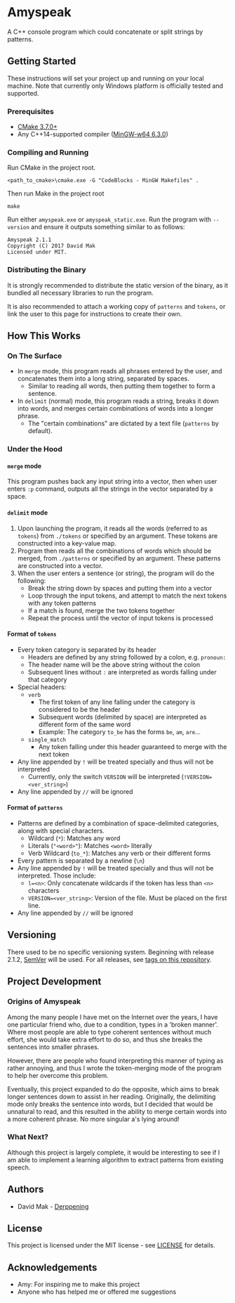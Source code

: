 # Amyspeak

A C++ console program which could concatenate or split strings by patterns. 

## Getting Started

These instructions will set your project up and running on your local machine.
Note that currently only Windows platform is officially tested and supported.

### Prerequisites

* [CMake 3.7.0+](https://cmake.org/download/)
* Any C++14-supported compiler ([MinGW-w64 6.3.0](https://sourceforge.net/projects/mingw-w64/))

### Compiling and Running

Run CMake in the project root.
```
<path_to_cmake>\cmake.exe -G "CodeBlocks - MinGW Makefiles" .
```

Then run Make in the project root
```
make
```

Run either `amyspeak.exe` or `amyspeak_static.exe`. Run the program with 
`--version` and ensure it outputs something similar to as follows:
```
Amyspeak 2.1.1
Copyright (C) 2017 David Mak
Licensed under MIT.
```

### Distributing the Binary

It is strongly recommended to distribute the static version of the binary, as
it bundled all necessary libraries to run the program. 

It is also recommended to attach a working copy of `patterns` and `tokens`, or 
link the user to this page for instructions to create their own.

## How This Works

### On The Surface

* In `merge` mode, this program reads all phrases entered by the user, and 
concatenates them into a long string, separated by spaces. 
    * Similar to reading all words, then putting them together to form a 
    sentence.
* In `delimit` (normal) mode, this program reads a string, breaks it down into
words, and merges certain combinations of words into a longer phrase.
    * The "certain combinations" are dictated by a text file (`patterns` by 
    default).

### Under the Hood

#### `merge` mode

This program pushes back any input string into a vector, then when user enters 
`:p` command, outputs all the strings in the vector separated by a space.

#### `delimit` mode

1. Upon launching the program, it reads all the words (referred to as `tokens`)
from `./tokens` or specified by an argument. These tokens are constructed into
a key-value map.
2. Program then reads all the combinations of words which should be merged, 
from `./patterns` or specified by an argument. These patterns are constructed 
into a vector.
3. When the user enters a sentence (or string), the program will do the following:
    * Break the string down by spaces and putting them into a vector
    * Loop through the input tokens, and attempt to match the next tokens with
    any token patterns
    * If a match is found, merge the two tokens together
    * Repeat the process until the vector of input tokens is processed

#### Format of `tokens`

* Every token category is separated by its header
    * Headers are defined by any string followed by a colon, e.g. `pronoun:`
    * The header name will be the above string without the colon
    * Subsequent lines without `:` are interpreted as words falling under that
    category
* Special headers:
    * `verb`
        * The first token of any line falling under the category is considered
        to be the header
        * Subsequent words (delimited by space) are interpreted as different 
        form of the same word
        * Example: The category `to_be` has the forms `be`, `am`, `are`...
    * `single_match`
        * Any token falling under this header guaranteed to merge with the 
        next token
* Any line appended by `!` will be treated specially and thus will not be 
interpreted
    * Currently, only the switch `VERSION` will be interpreted (`!VERSION=<ver_string>`)
* Any line appended by `//` will be ignored

#### Format of `patterns`

* Patterns are defined by a combination of space-delimited categories, along 
with special characters.
    * Wildcard (`*`): Matches any word
    * Literals (`"<word>"`): Matches `<word>` literally
    * Verb Wildcard (`to_*`): Matches any verb or their different forms
* Every pattern is separated by a newline (`\n`)
* Any line appended by `!` will be treated specially and thus will not be 
interpreted. Those include:
    * `l=<n>`: Only concatenate wildcards if the token has less than `<n>` 
    characters
    * `VERSION=<ver_string>`: Version of the file. Must be placed on the first 
    line.
* Any line appended by `//` will be ignored

## Versioning

There used to be no specific versioning system. Beginning with release 2.1.2, 
[SemVer](http://semver.org/) will be used. For all releases, see 
[tags on this repository](https://github.com/Derppening/amyspeak/tags).

## Project Development

### Origins of Amyspeak

Among the many people I have met on the Internet over the years, I have one 
particular friend who, due to a condition, types in a 'broken manner'. Where
most people are able to type coherent sentences without much effort, she would
take extra effort to do so, and thus she breaks the sentences into smaller 
phrases.

However, there are people who found interpreting this manner of typing as 
rather annoying, and thus I wrote the token-merging mode of the program to 
help her overcome this problem. 

Eventually, this project expanded to do the opposite, which aims to break 
longer sentences down to assist in her reading. Originally, the delimiting 
mode only breaks the sentence into words, but I decided that would be 
unnatural to read, and this resulted in the ability to merge certain words 
into a more coherent phrase. No more singular a's lying around!

### What Next?

Although this project is largely complete, it would be interesting to see if 
I am able to implement a learning algorithm to extract patterns from existing 
speech.

## Authors

* David Mak - [Derppening](https://github.com/Derppening)

## License

This project is licensed under the MIT license - see 
[LICENSE](https://github.com/Derppening/amyspeak/blob/master/LICENSE) for 
details.

## Acknowledgements

* Amy: For inspiring me to make this project
* Anyone who has helped me or offered me suggestions
